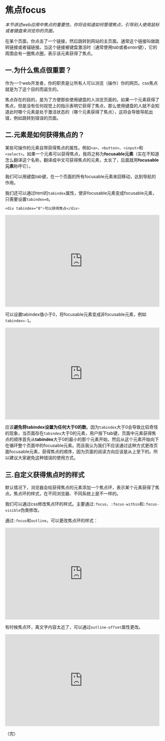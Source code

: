 # 焦点focus

*本节讲述web应用中焦点的重要性。你将会知道如何管理焦点，引导别人使用鼠标或者键盘来浏览你的页面。*

在某个页面，你点击了一个链接，然后跳转到网站的主页面。通常这个链接叫做跳转链接或者锚链接。当这个链接被键盘激活时（通常使用*tab*或者*enter*键），它的周围会有一圈焦点圈，表示该元素获得了焦点。

## 一.为什么焦点很重要？

作为一个web开发者，你的职责是让所有人可以浏览（操作）你的网页。css焦点就是为了这个目的而诞生的。

焦点存在的目的，是为了方便那些使用键盘的人浏览页面的。如果一个元素获得了焦点，但是没有任何视觉上的指示表明它获得了焦点，那么使用键盘的人就不会知道此时哪个元素是处于激活状态的（哪个元素获得了焦点），这将会导致导航出错，例如跳转到错误的页面。

## 二.元素是如何获得焦点的？

某些可操作的元素自带获得焦点的属性。例如`<a>`、`<button>`、`<input>`和`<select>`。如果一个元素可以获得焦点，我将之称为**focusable元素**（实在不知道怎么翻译这个名称，翻译成中文可获得焦点的元素，太长了，后面就用**focusable元素**称呼它）。

我们可以用键盘*tab*键，在一个页面的所有focusable元素来回移动，达到导航的作用。

我们还可以通过html的`tabindex`属性，使非focusable元素变成focusable元素，只需要设置`tabindex=0`。
```css
<div tabindex="0">可以获得焦点</div>
```
<iframe height="300" style="width: 100%;" scrolling="no" title="016 Focus_01" src="https://codepen.io/AhCola/embed/wvevawj?default-tab=html%2Cresult" frameborder="no" loading="lazy" allowtransparency="true" allowfullscreen="true">
  See the Pen <a href="https://codepen.io/AhCola/pen/wvevawj">
  016 Focus_01</a> by Pengfei Wang (<a href="https://codepen.io/AhCola">@AhCola</a>)
  on <a href="https://codepen.io">CodePen</a>.
</iframe>

可以设置tabindex值小于0，将focusable元素变成非focusable元素，例如`tabindex=-1`。
<iframe height="300" style="width: 100%;" scrolling="no" title="016 Focus_02" src="https://codepen.io/AhCola/embed/ZEyEGEd?default-tab=html%2Cresult" frameborder="no" loading="lazy" allowtransparency="true" allowfullscreen="true">
  See the Pen <a href="https://codepen.io/AhCola/pen/ZEyEGEd">
  016 Focus_02</a> by Pengfei Wang (<a href="https://codepen.io/AhCola">@AhCola</a>)
  on <a href="https://codepen.io">CodePen</a>.
</iframe>

应该**避免将tabindex设置为任何大于0的数**。因为`tabindex`大于0会导致比较奇怪的现象，当页面存在`tabindex`大于0的元素，用户按下tab键，页面中元素获得焦点的顺序首先从**tabindex**大于0的最小的那个元素开始，然后从这个元素开始向下在循环整个页面中的focusable元素。而且我认为我们不应该通过这种方式更改页面focusable元素，获得焦点的顺序，因为页面的阅读方向应该是从上至下的。所以建议大家避免这种错误的使用方式。

## 三.自定义获得焦点时的样式

默认情况下，浏览器会给获得焦点的元素添加一个焦点环，表示某个元素获得了焦点。焦点环的样式，在不同浏览器、不同系统上是不一样的。

我们可以通过css修改焦点环的样式。主要通过`:focus`、`:focus-within`和`:focus-visible`伪类修改。

通过`:focus`和`outline`，可以更改焦点环的样式：
<iframe height="300" style="width: 100%;" scrolling="no" title="016 Focus_03" src="https://codepen.io/AhCola/embed/OJgJVpw?default-tab=html%2Cresult" frameborder="no" loading="lazy" allowtransparency="true" allowfullscreen="true">
  See the Pen <a href="https://codepen.io/AhCola/pen/OJgJVpw">
  016 Focus_03</a> by Pengfei Wang (<a href="https://codepen.io/AhCola">@AhCola</a>)
  on <a href="https://codepen.io">CodePen</a>.
</iframe>

有时候焦点环，离文字内容太近了，可以通过`outline-offset`属性更改。
<iframe height="300" style="width: 100%;" scrolling="no" title="016 Focus_04" src="https://codepen.io/AhCola/embed/OJgJVgo?default-tab=html%2Cresult" frameborder="no" loading="lazy" allowtransparency="true" allowfullscreen="true">
  See the Pen <a href="https://codepen.io/AhCola/pen/OJgJVgo">
  016 Focus_04</a> by Pengfei Wang (<a href="https://codepen.io/AhCola">@AhCola</a>)
  on <a href="https://codepen.io">CodePen</a>.
</iframe>


（完）
